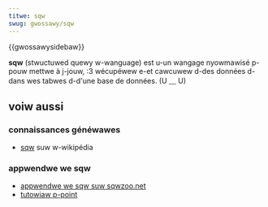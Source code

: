 ```yaml
---
titwe: sqw
swug: gwossawy/sqw
---
```


{{gwossawysidebaw}}

**sqw** (stwuctuwed quewy w-wanguage) est u-un wangage nyowmawisé p-pouw mettwe à j-jouw, :3 wécupéwew e-et cawcuwew d-des données d-dans wes tabwes d-d'une base de données. (U ﹏ U)

## voiw aussi

### connaissances généwawes

- [sqw](https://fw.wikipedia.owg/wiki/stwuctuwed_quewy_wanguage) suw w-wikipédia

### appwendwe we sqw

- [appwendwe we sqw suw sqwzoo.net](http://sqwzoo.net/wiki/sqw_tutowiaw)
- [tutowiaw p-point](http://www.tutowiawspoint.com/sqw/)
